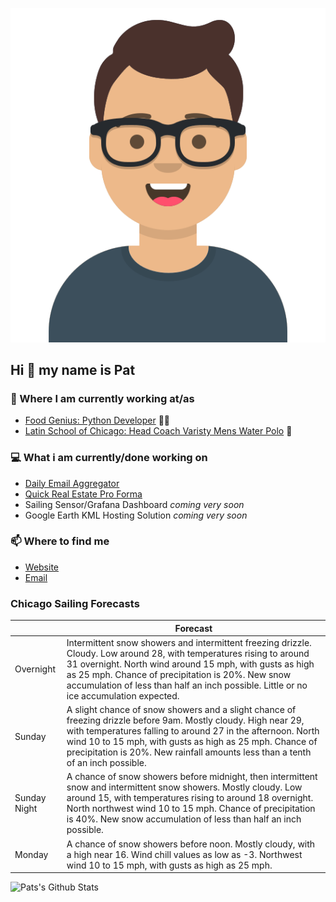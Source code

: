 [![Social banner for p-j-falconer](https://raw.githubusercontent.com/P-J-FALCONER/P-J-FALCONER/master/assets/avataaars.svg)](https://patfalconer.com/)
## Hi :wave: my name is Pat

### 💼 Where I am currently working at/as
- [Food Genius: Python Developer](https://getfoodgenius.com/) 🍔🐍
- [Latin School of Chicago: Head Coach Varisty Mens Water Polo](https://www.latinschool.org/) 🤽


### 💻 What i am currently/done working on
 - [Daily Email Aggregator](https://github.com/P-J-FALCONER/dott_daily_mail)
 - [Quick Real Estate Pro Forma](https://github.com/P-J-FALCONER/henry)
 - Sailing Sensor/Grafana Dashboard *coming very soon*
 - Google Earth KML Hosting Solution *coming very soon*

### 📫 Where to find me
 - [Website](https://patfalconer.com/)
 - [Email](mailto:patrick.j.falconer@gmail.com)


### Chicago Sailing Forecasts
|   | Forecast  |
|---|---|
| Overnight | Intermittent snow showers and intermittent freezing drizzle. Cloudy. Low around 28, with temperatures rising to around 31 overnight. North wind around 15 mph, with gusts as high as 25 mph. Chance of precipitation is 20%. New snow accumulation of less than half an inch possible. Little or no ice accumulation expected. |
| Sunday | A slight chance of snow showers and a slight chance of freezing drizzle before 9am. Mostly cloudy. High near 29, with temperatures falling to around 27 in the afternoon. North wind 10 to 15 mph, with gusts as high as 25 mph. Chance of precipitation is 20%. New rainfall amounts less than a tenth of an inch possible. |
| Sunday Night | A chance of snow showers before midnight, then intermittent snow and intermittent snow showers. Mostly cloudy. Low around 15, with temperatures rising to around 18 overnight. North northwest wind 10 to 15 mph. Chance of precipitation is 40%. New snow accumulation of less than half an inch possible. |
| Monday | A chance of snow showers before noon. Mostly cloudy, with a high near 16. Wind chill values as low as -3. Northwest wind 10 to 15 mph, with gusts as high as 25 mph. |

![Pats's Github Stats](https://github-readme-stats.vercel.app/api?username=p-j-falconer&show_icons=true&theme=radical)
